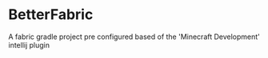 # BetterFabric
 A fabric gradle project pre configured based of the 'Minecraft Development' intellij plugin
